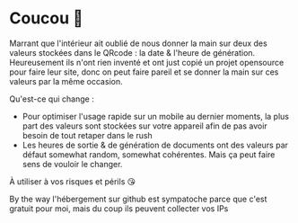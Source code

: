 # Coucou :wave: 

Marrant que l'intérieur ait oublié de nous donner la main sur deux des valeurs stockées dans le QRcode : la date & l'heure de génération.
Heureusement ils n'ont rien inventé et ont just copié un projet opensource pour faire leur site, donc on peut faire pareil et se donner la main sur ces valeurs par la même occasion.

Qu'est-ce qui change : 
- Pour optimiser l'usage rapide sur un mobile au dernier moments, la plus part des valeurs sont stockées sur votre appareil afin de pas avoir besoin de tout retaper dans le rush
- Les heures de sortie & de génération de documents ont des valeurs par défaut somewhat random, somewhat cohérentes. Mais ça peut faire sens de vouloir le changer.

À utiliser à vos risques et périls 😘

By the way l'hébergement sur github est sympatoche parce que c'est gratuit pour moi, mais du coup ils peuvent collecter vos IPs